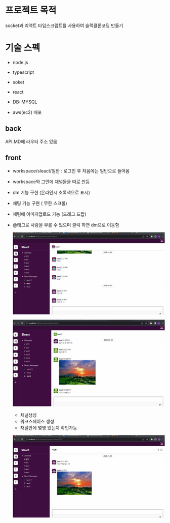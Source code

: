 # 프로젝트 목적

socket과 리액트 타입스크립트를 사용하여 슬랙클론코딩 만들기

# 기술 스펙

- node.js
- typescript
- soket
- react


- DB: MYSQL
- aws(ec2) 배포 

## back 
API.MD에 라우터 주소 있음

## front 
- workspace/sleact/일반 : 로그인 후 처음에는 일반으로 들어옴
- workspace와 그안에 채널들을 따로 만듬 
- dm 기능 구현 (온라인시 초록색으로 표시)
- 채팅 기능 구현 ( 무한 스크롤)
- 채팅에 이미지업로드 기능 (드래그 드랍)
- @태그로 사람을 부를 수 있으며 클릭 하면 dm으로 이동함


  ![](slack-chat.gif)

  ![](slack-imgupload.gif)
  
  
  - 채널생성 
  - 워크스페이스 생성
  - 채널안에 몇명 있는지 확인가능

  ![](slackmain.gif)



